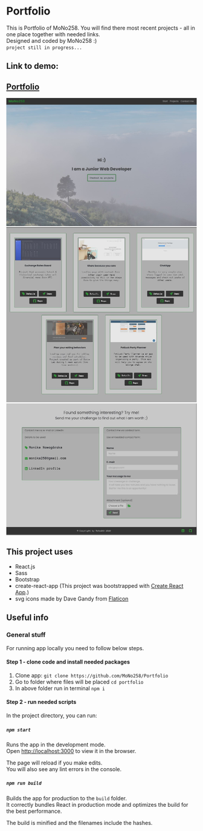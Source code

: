 # Portfolio

This is Portfolio of MoNo258. You will find there most recent projects - all in one place together with needed links.<br />
Designed and coded by MoNo258 :) <br />
`project still in progress...`

## Link to demo:
## [Portfolio](https://mono258.github.io/Portfolio)

![screenshot](https://github.com/MoNo258/Portfolio/raw/master/src/assets/Portfolio1.JPG "Portfolio screenshot 1")
![screenshot](https://github.com/MoNo258/Portfolio/raw/master/src/assets/Portfolio2.JPG "Portfolio screenshot 2")
![screenshot](https://github.com/MoNo258/Portfolio/raw/master/src/assets/Portfolio3.JPG "Portfolio screenshot 3")

## This project uses
* React.js
* Sass
* Bootstrap
* create-react-app (This project was bootstrapped with [Create React App](https://github.com/facebook/create-react-app).)
* svg icons made by Dave Gandy from [Flaticon](https://www.flaticon.com/)


## Useful info

### General stuff
For running app locally you need to follow below steps.

#### Step 1 - clone code and install needed packages
1. Clone app: `git clone https://github.com/MoNo258/Portfolio`
2. Go to folder where files will be placed `cd portfolio`
3. In above folder run in terminal `npm i`

#### Step 2 - run needed scripts

In the project directory, you can run:

##### `npm start`

Runs the app in the development mode.<br />
Open [http://localhost:3000](http://localhost:3000) to view it in the browser.

The page will reload if you make edits.<br />
You will also see any lint errors in the console.

##### `npm run build`

Builds the app for production to the `build` folder.<br />
It correctly bundles React in production mode and optimizes the build for the best performance.

The build is minified and the filenames include the hashes.<br />
